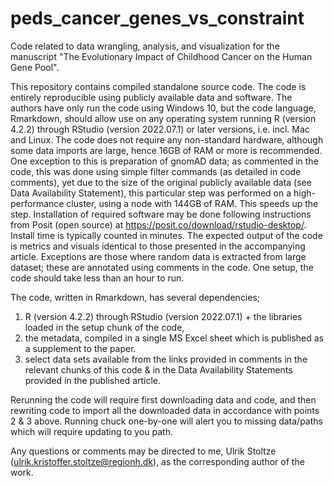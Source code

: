# peds_cancer_genes_vs_constraint
Code related to data wrangling, analysis, and visualization for the manuscript "The Evolutionary Impact of Childhood Cancer on the Human Gene Pool".

This repository contains compiled standalone source code. The code is entirely reproducible using publicly available data and software. 
The authors have only run the code using Windows 10, but the code language, Rmarkdown, should allow use on any operating system running R (version 4.2.2) through RStudio (version 2022.07.1) or later versions, i.e. incl. Mac and Linux.
The code does not require any non-standard hardware, although some data imports are large, hence 16GB of RAM or more is recommended. One exception to this is preparation of gnomAD data; as commented in the code, this was done using simple filter commands (as detailed in code comments), yet due to the size of the original publicly available data (see Data Availability Statement), this particular step was performed on a high-performance cluster, using a node with 144GB of RAM. This speeds up the step.
Installation of required software may be done following instructions from Posit (open source) at https://posit.co/download/rstudio-desktop/. Install time is typically counted in minutes.
The expected output of the code is metrics and visuals identical to those presented in the accompanying article. Exceptions are those where random data is extracted from large dataset; these are annotated using comments in the code.
One setup, the code should take less than an hour to run.


The code, written in Rmarkdown, has several dependencies; 
1) R (version 4.2.2) through RStudio (version 2022.07.1) + the libraries loaded in the setup chunk of the code,
2) the metadata, compiled in a single MS Excel sheet which is published as a supplement to the paper.
3) select data sets available from the links provided in comments in the relevant chunks of this code & in the Data Availability Statements provided in the published article.

Rerunning the code will require first downloading data and code, and then rewriting code to import all the downloaded data in accordance with points 2 & 3 above. Running chuck one-by-one will alert you to missing data/paths which will require updating to you path. 

Any questions or comments may be directed to me, Ulrik Stoltze (ulrik.kristoffer.stoltze@regionh.dk), as the corresponding author of the work.
